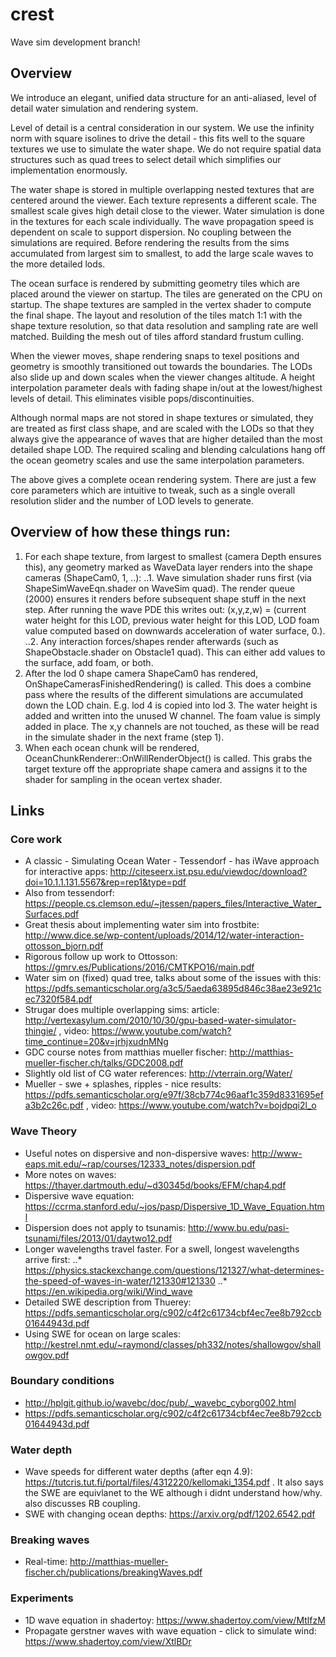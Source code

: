 
# crest

Wave sim development branch!


## Overview 

We introduce an elegant, unified data structure for an anti-aliased, level of detail water simulation and rendering system.

Level of detail is a central consideration in our system. We use the infinity norm with square isolines to drive the detail - this fits well to the square textures we use to simulate the water shape. We do not require spatial data structures such as quad trees to select detail which simplifies our implementation enormously.

The water shape is stored in multiple overlapping nested textures that are centered around the viewer. Each texture represents a different scale. The smallest scale gives high detail close to the viewer. Water simulation is done in the textures for each scale individually. The wave propagation speed is dependent on scale to support dispersion. No coupling between the simulations are required. Before rendering the results from the sims accumulated from largest sim to smallest, to add the large scale waves to the more detailed lods.

The ocean surface is rendered by submitting geometry tiles which are placed around the viewer on startup. The tiles are generated on the CPU on startup. The shape textures are sampled in the vertex shader to compute the final shape. The layout and resolution of the tiles match 1:1 with the shape texture resolution, so that data resolution and sampling rate are well matched. Building the mesh out of tiles afford standard frustum culling.

When the viewer moves, shape rendering snaps to texel positions and geometry is smoothly transitioned out towards the boundaries. The LODs also slide up and down scales when the viewer changes altitude. A height interpolation parameter deals with fading shape in/out at the lowest/highest levels of detail. This eliminates visible pops/discontinuities.

Although normal maps are not stored in shape textures or simulated, they are treated as first class shape, and are scaled with the LODs so that they always give the appearance of waves that are higher detailed than the most detailed shape LOD. The required scaling and blending calculations hang off the ocean geometry scales and use the same interpolation parameters.

The above gives a complete ocean rendering system. There are just a few core parameters which are intuitive to tweak, such as a single overall resolution slider and the number of LOD levels to generate.


## Overview of how these things run:

1. For each shape texture, from largest to smallest (camera Depth ensures this), any geometry marked as WaveData layer renders into the shape cameras (ShapeCam0, 1, ..):
..1. Wave simulation shader runs first (via ShapeSimWaveEqn.shader on WaveSim quad). The render queue (2000) ensures it renders before subsequent shape stuff in the next step. After running the wave PDE this writes out: (x,y,z,w) = (current water height for this LOD, previous water height for this LOD, LOD foam value computed based on downwards acceleration of water surface, 0.).
..2. Any interaction forces/shapes render afterwards (such as ShapeObstacle.shader on Obstacle1 quad). This can either add values to the surface, add foam, or both.
2. After the lod 0 shape camera ShapeCam0 has rendered, OnShapeCamerasFinishedRendering() is called. This does a combine pass where the results of the different simulations are accumulated down the LOD chain. E.g. lod 4 is copied into lod 3. The water height is added and written into the unused W channel. The foam value is simply added in place. The x,y channels are not touched, as these will be read in the simulate shader in the next frame (step 1).
3. When each ocean chunk will be rendered, OceanChunkRenderer::OnWillRenderObject() is called. This grabs the target texture off the appropriate shape camera and assigns it to the shader for sampling in the ocean vertex shader.


## Links

### Core work

* A classic - Simulating Ocean Water - Tessendorf - has iWave approach for interactive apps: http://citeseerx.ist.psu.edu/viewdoc/download?doi=10.1.1.131.5567&rep=rep1&type=pdf
* Also from tessendorf: https://people.cs.clemson.edu/~jtessen/papers_files/Interactive_Water_Surfaces.pdf
* Great thesis about implementing water sim into frostbite: http://www.dice.se/wp-content/uploads/2014/12/water-interaction-ottosson_bjorn.pdf
* Rigorous follow up work to Ottosson: https://gmrv.es/Publications/2016/CMTKPO16/main.pdf
* Water sim on (fixed) quad tree, talks about some of the issues with this: https://pdfs.semanticscholar.org/a3c5/5aeda63895d846c38ae23e921cec7320f584.pdf
* Strugar does multiple overlapping sims: article: http://vertexasylum.com/2010/10/30/gpu-based-water-simulator-thingie/ , video: https://www.youtube.com/watch?time_continue=20&v=jrhjxudnMNg
* GDC course notes from matthias mueller fischer: http://matthias-mueller-fischer.ch/talks/GDC2008.pdf
* Slightly old list of CG water references: http://vterrain.org/Water/
* Mueller - swe + splashes, ripples - nice results: https://pdfs.semanticscholar.org/e97f/38cb774c96aaf1c359d8331695efa3b2c26c.pdf , video: https://www.youtube.com/watch?v=bojdpqi2l_o

### Wave Theory

* Useful notes on dispersive and non-dispersive waves: http://www-eaps.mit.edu/~rap/courses/12333_notes/dispersion.pdf
* More notes on waves: https://thayer.dartmouth.edu/~d30345d/books/EFM/chap4.pdf
* Dispersive wave equation: https://ccrma.stanford.edu/~jos/pasp/Dispersive_1D_Wave_Equation.html
* Dispersion does not apply to tsunamis: http://www.bu.edu/pasi-tsunami/files/2013/01/daytwo12.pdf
* Longer wavelengths travel faster. For a swell, longest wavelengths arrive first: 
..* https://physics.stackexchange.com/questions/121327/what-determines-the-speed-of-waves-in-water/121330#121330
..* https://en.wikipedia.org/wiki/Wind_wave
* Detailed SWE description from Thuerey: https://pdfs.semanticscholar.org/c902/c4f2c61734cbf4ec7ee8b792ccb01644943d.pdf
* Using SWE for ocean on large scales: http://kestrel.nmt.edu/~raymond/classes/ph332/notes/shallowgov/shallowgov.pdf

### Boundary conditions

* http://hplgit.github.io/wavebc/doc/pub/._wavebc_cyborg002.html
* https://pdfs.semanticscholar.org/c902/c4f2c61734cbf4ec7ee8b792ccb01644943d.pdf

### Water depth

* Wave speeds for different water depths (after eqn 4.9): https://tutcris.tut.fi/portal/files/4312220/kellomaki_1354.pdf . It also says the SWE are equivlanet to the WE although i didnt understand how/why. also discusses RB coupling.
* SWE with changing ocean depths: https://arxiv.org/pdf/1202.6542.pdf

### Breaking waves

* Real-time: http://matthias-mueller-fischer.ch/publications/breakingWaves.pdf

### Experiments

* 1D wave equation in shadertoy: https://www.shadertoy.com/view/MtlfzM
* Propagate gerstner waves with wave equation - click to simulate wind: https://www.shadertoy.com/view/XtlBDr
